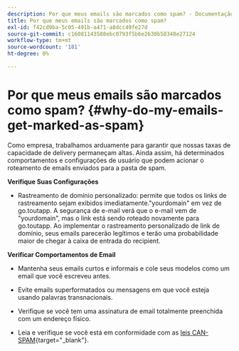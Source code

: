```yaml
---
description: Por que meus emails são marcados como spam? - Documentação do Marketo - Documentação do produto
title: Por que meus emails são marcados como spam?
exl-id: f42cd9ba-5c05-491b-a471-a8dcc49fe27d
source-git-commit: c16081143588ebc0793f5b6e2630b58348e27124
workflow-type: tm+mt
source-wordcount: '181'
ht-degree: 0%

---
```


# Por que meus emails são marcados como spam? {#why-do-my-emails-get-marked-as-spam}

Como empresa, trabalhamos arduamente para garantir que nossas taxas de capacidade de delivery permaneçam altas. Ainda assim, há determinados comportamentos e configurações de usuário que podem acionar o roteamento de emails enviados para a pasta de spam.

**Verifique Suas Configurações**

* Rastreamento de domínio personalizado: permite que todos os links de rastreamento sejam exibidos imediatamente.&quot;yourdomain&quot; em vez de go.toutapp. A segurança de e-mail verá que o e-mail vem de &quot;yourdomain&quot;, mas o link está sendo roteado novamente para go.toutapp. Ao implementar o rastreamento personalizado de link de domínio, seus emails parecerão legítimos e terão uma probabilidade maior de chegar à caixa de entrada do recipient.

**Verificar Comportamentos de Email**

* Mantenha seus emails curtos e informais e cole seus modelos como um email que você escreveu antes.

* Evite emails superformatados ou mensagens em que você esteja usando palavras transnacionais.

* Verifique se você tem uma assinatura de email totalmente preenchida com um endereço físico.

* Leia e verifique se você está em conformidade com as [leis CAN-SPAM](https://www.ftc.gov/tips-advice/business-center/guidance/can-spam-act-compliance-guide-business){target="_blank"}.
